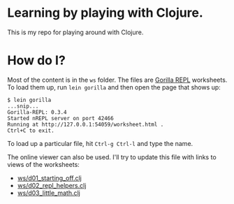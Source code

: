 # Learning by playing with Clojure.

This is my repo for playing around with Clojure.

# How do I?

Most of the content is in the `ws` folder.  The files are [Gorilla REPL](http://gorilla-repl.org/) worksheets.  To load them up, run `lein gorilla` and then open the page that shows up:

```
$ lein gorilla
...snip...
Gorilla-REPL: 0.3.4
Started nREPL server on port 42466
Running at http://127.0.0.1:54059/worksheet.html .
Ctrl+C to exit.
```

To load up a particular file, hit `Ctrl-g Ctrl-l` and type the name.

The online viewer can also be used.  I'll try to update this file with links to views of the worksheets:

* [ws/d01_starting_off.clj](http://viewer.gorilla-repl.org/view.html?source=github&user=justone&repo=cljplay&path=ws/d01_starting_off.clj)
* [ws/d02_repl_helpers.clj](http://viewer.gorilla-repl.org/view.html?source=github&user=justone&repo=cljplay&path=ws/d02_repl_helpers.clj)
* [ws/d03_little_math.clj](http://viewer.gorilla-repl.org/view.html?source=github&user=justone&repo=cljplay&path=ws/d03_little_math.clj)
